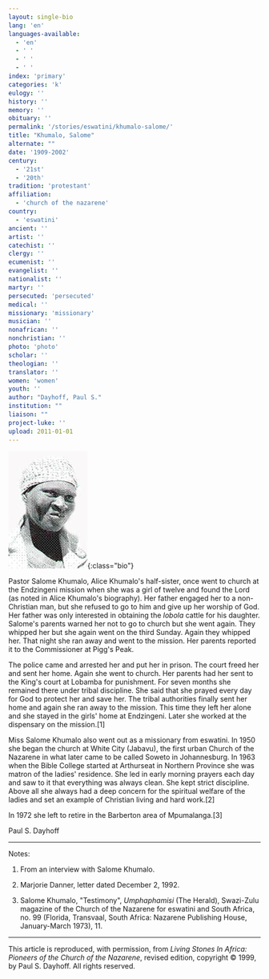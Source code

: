 ```yaml
---
layout: single-bio
lang: 'en'
languages-available:
  - 'en'
  - ' '
  - ' '
  - ' '
index: 'primary'
categories: 'k'
eulogy: ''
history: ''
memory: ''
obituary: ''
permalink: '/stories/eswatini/khumalo-salome/'
title: "Khumalo, Salome"
alternate: ""
date: '1909-2002'
century:
  - '21st'
  - '20th'
tradition: 'protestant'
affiliation:
  - 'church of the nazarene'
country:
  - 'eswatini'
ancient: ''
artist: ''
catechist: ''
clergy: ''
ecumenist: ''
evangelist: ''
nationalist: ''
martyr: ''
persecuted: 'persecuted'
medical: ''
missionary: 'missionary'
musician: ''
nonafrican: ''
nonchristian: ''
photo: 'photo'
scholar: ''
theologian: ''
translator: ''
women: 'women'
youth: ''
author: "Dayhoff, Paul S."
institution: ""
liaison: ""
project-luke: ''
upload: 2011-01-01
---
```


![Salome Khumalo](/images/bio-pics/eswatini/khumalo-salome/khumalo_salome.jpg){:class="bio"}

Pastor Salome Khumalo, Alice Khumalo's half-sister, once went to church at the Endzingeni mission when she was a girl of twelve and found the Lord (as noted in Alice Khumalo's biography). Her father engaged her to a non-Christian man, but she refused to go to him and give up her worship of God. Her father was only interested in obtaining the *lobola* cattle for his daughter. Salome's parents warned her not to go to church but she went again. They whipped her but she again went on the third Sunday. Again they whipped her. That night she ran away and went to the mission. Her parents reported it to the Commissioner at Pigg's Peak.

The police came and arrested her and put her in prison. The court freed her and sent her home. Again she went to church. Her parents had her sent to the King's court at Lobamba for punishment. For seven months she remained there under tribal discipline. She said that she prayed every day for God to protect her and save her. The tribal authorities finally sent her home and again she ran away to the mission. This time they left her alone and she stayed in the girls' home at Endzingeni. Later she worked at the dispensary on the mission.[1]

Miss Salome Khumalo also went out as a missionary from eswatini. In 1950 she began the church at White City (Jabavu), the first urban Church of the Nazarene in what later came to be called Soweto in Johannesburg. In 1963 when the Bible College started at Arthurseat in Northern Province she was matron of the ladies' residence. She led in early morning prayers each day and saw to it that everything was always clean. She kept strict discipline. Above all she always had a deep concern for the spiritual welfare of the ladies and set an example of Christian living and hard work.[2]

In 1972 she left to retire in the Barberton area of Mpumalanga.[3]

Paul S. Dayhoff

---

Notes:

1.  From an interview with Salome Khumalo.

2.  Marjorie Danner, letter dated December 2, 1992.

3.  Salome Khumalo, "Testimony", *Umphaphamisi* (The Herald), Swazi-Zulu magazine of the Church of the Nazarene for eswatini and South Africa, no. 99 (Florida, Transvaal, South Africa: Nazarene Publishing House, January-March 1973), 11.

---

This article is reproduced, with permission, from *Living Stones In Africa: Pioneers of the Church of the Nazarene*, revised edition, copyright &copy; 1999, by Paul S. Dayhoff.  All rights reserved.
